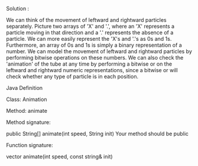 Solution :

We can think of the movement of leftward and rightward particles separately. Picture two arrays of 'X' and '.', where an 'X' represents a particle moving in that direction and a '.' represents the absence of a particle.
We can more easily represent the 'X's and '.'s as 0s and 1s. Furthermore, an array of 0s and 1s is simply a binary representation of a number. We can model the movement of leftward and rightward particles by performing bitwise operations on these numbers. 
We can also check the 'animation' of the tube at any time by performing a bitwise or on the leftward and rightward numeric representations, since a bitwise or will check whether any type of particle is in each position.


Java Definition 
 
Class: Animation 
 
Method: animate 
 
Method signature: 
 
 public String[] animate(int speed, String init) Your method should be public 
   
Function signature: 
 
vector<string> animate(int speed, const string& init) 
